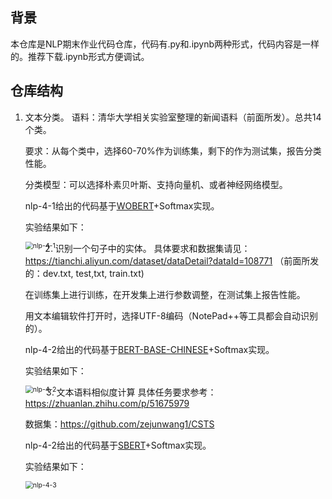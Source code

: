 ## 背景

本仓库是NLP期末作业代码仓库，代码有.py和.ipynb两种形式，代码内容是一样的。推荐下载.ipynb形式方便调试。

## 仓库结构

1. 文本分类。
   语料：清华大学相关实验室整理的新闻语料（前面所发）。总共14个类。
   
   要求：从每个类中，选择60-70%作为训练集，剩下的作为测试集，报告分类性能。
   
   分类模型：可以选择朴素贝叶斯、支持向量机、或者神经网络模型。

   nlp-4-1给出的代码基于[WOBERT](https://github.com/ZhuiyiTechnology/WoBERT)+Softmax实现。

   实验结果如下：

   <img src="https://github.com/wangwangweiwei/nlpfinalassignment/tree/main/img/nlp-4-1.png" alt="nlp-4-1" style="zoom:75%; float:left" />

2. 识别一个句子中的实体。
   具体要求和数据集请见：
   https://tianchi.aliyun.com/dataset/dataDetail?dataId=108771
   （前面所发的：dev.txt, test,txt, train.txt)
   
   在训练集上进行训练，在开发集上进行参数调整，在测试集上报告性能。
   
   用文本编辑软件打开时，选择UTF-8编码（NotePad++等工具都会自动识别的）。

   nlp-4-2给出的代码基于[BERT-BASE-CHINESE](https://huggingface.co/bert-base-chinese)+Softmax实现。

   实验结果如下：

   <img src="https://github.com/wangwangweiwei/nlpfinalassignment/tree/main/img/nlp-4-2.png" alt="nlp-4-2" style="zoom:75%; float:left" />

3. 文本语料相似度计算
   具体任务要求参考：https://zhuanlan.zhihu.com/p/51675979
   
   数据集：https://github.com/zejunwang1/CSTS

   nlp-4-2给出的代码基于[SBERT](https://www.sbert.net/)+Softmax实现。

   实验结果如下：

   <img src="https://github.com/wangwangweiwei/nlpfinalassignment/tree/main/img/nlp-4-3.png" alt="nlp-4-3" style="zoom:75%; float:left" />

